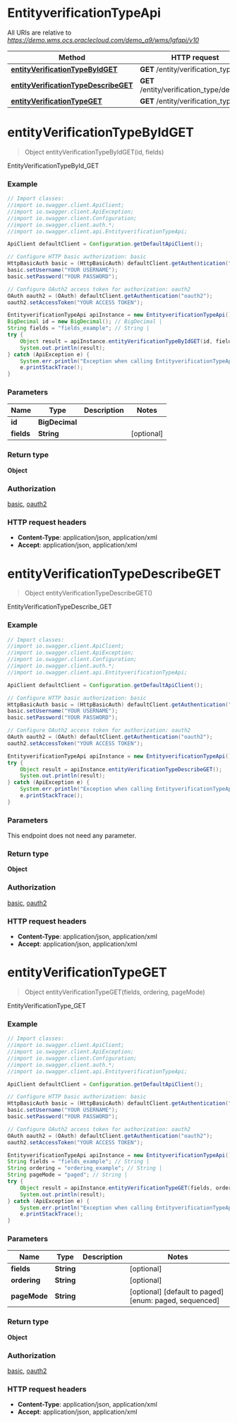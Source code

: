 # EntityverificationTypeApi

All URIs are relative to *https://demo.wms.ocs.oraclecloud.com/demo_a9/wms/lgfapi/v10*

Method | HTTP request | Description
------------- | ------------- | -------------
[**entityVerificationTypeByIdGET**](EntityverificationTypeApi.md#entityVerificationTypeByIdGET) | **GET** /entity/verification_type/{id} | EntityVerificationTypeById_GET
[**entityVerificationTypeDescribeGET**](EntityverificationTypeApi.md#entityVerificationTypeDescribeGET) | **GET** /entity/verification_type/describe | EntityVerificationTypeDescribe_GET
[**entityVerificationTypeGET**](EntityverificationTypeApi.md#entityVerificationTypeGET) | **GET** /entity/verification_type | EntityVerificationType_GET


<a name="entityVerificationTypeByIdGET"></a>
# **entityVerificationTypeByIdGET**
> Object entityVerificationTypeByIdGET(id, fields)

EntityVerificationTypeById_GET



### Example
```java
// Import classes:
//import io.swagger.client.ApiClient;
//import io.swagger.client.ApiException;
//import io.swagger.client.Configuration;
//import io.swagger.client.auth.*;
//import io.swagger.client.api.EntityverificationTypeApi;

ApiClient defaultClient = Configuration.getDefaultApiClient();

// Configure HTTP basic authorization: basic
HttpBasicAuth basic = (HttpBasicAuth) defaultClient.getAuthentication("basic");
basic.setUsername("YOUR USERNAME");
basic.setPassword("YOUR PASSWORD");

// Configure OAuth2 access token for authorization: oauth2
OAuth oauth2 = (OAuth) defaultClient.getAuthentication("oauth2");
oauth2.setAccessToken("YOUR ACCESS TOKEN");

EntityverificationTypeApi apiInstance = new EntityverificationTypeApi();
BigDecimal id = new BigDecimal(); // BigDecimal | 
String fields = "fields_example"; // String | 
try {
    Object result = apiInstance.entityVerificationTypeByIdGET(id, fields);
    System.out.println(result);
} catch (ApiException e) {
    System.err.println("Exception when calling EntityverificationTypeApi#entityVerificationTypeByIdGET");
    e.printStackTrace();
}
```

### Parameters

Name | Type | Description  | Notes
------------- | ------------- | ------------- | -------------
 **id** | **BigDecimal**|  |
 **fields** | **String**|  | [optional]

### Return type

**Object**

### Authorization

[basic](../README.md#basic), [oauth2](../README.md#oauth2)

### HTTP request headers

 - **Content-Type**: application/json, application/xml
 - **Accept**: application/json, application/xml

<a name="entityVerificationTypeDescribeGET"></a>
# **entityVerificationTypeDescribeGET**
> Object entityVerificationTypeDescribeGET()

EntityVerificationTypeDescribe_GET



### Example
```java
// Import classes:
//import io.swagger.client.ApiClient;
//import io.swagger.client.ApiException;
//import io.swagger.client.Configuration;
//import io.swagger.client.auth.*;
//import io.swagger.client.api.EntityverificationTypeApi;

ApiClient defaultClient = Configuration.getDefaultApiClient();

// Configure HTTP basic authorization: basic
HttpBasicAuth basic = (HttpBasicAuth) defaultClient.getAuthentication("basic");
basic.setUsername("YOUR USERNAME");
basic.setPassword("YOUR PASSWORD");

// Configure OAuth2 access token for authorization: oauth2
OAuth oauth2 = (OAuth) defaultClient.getAuthentication("oauth2");
oauth2.setAccessToken("YOUR ACCESS TOKEN");

EntityverificationTypeApi apiInstance = new EntityverificationTypeApi();
try {
    Object result = apiInstance.entityVerificationTypeDescribeGET();
    System.out.println(result);
} catch (ApiException e) {
    System.err.println("Exception when calling EntityverificationTypeApi#entityVerificationTypeDescribeGET");
    e.printStackTrace();
}
```

### Parameters
This endpoint does not need any parameter.

### Return type

**Object**

### Authorization

[basic](../README.md#basic), [oauth2](../README.md#oauth2)

### HTTP request headers

 - **Content-Type**: application/json, application/xml
 - **Accept**: application/json, application/xml

<a name="entityVerificationTypeGET"></a>
# **entityVerificationTypeGET**
> Object entityVerificationTypeGET(fields, ordering, pageMode)

EntityVerificationType_GET



### Example
```java
// Import classes:
//import io.swagger.client.ApiClient;
//import io.swagger.client.ApiException;
//import io.swagger.client.Configuration;
//import io.swagger.client.auth.*;
//import io.swagger.client.api.EntityverificationTypeApi;

ApiClient defaultClient = Configuration.getDefaultApiClient();

// Configure HTTP basic authorization: basic
HttpBasicAuth basic = (HttpBasicAuth) defaultClient.getAuthentication("basic");
basic.setUsername("YOUR USERNAME");
basic.setPassword("YOUR PASSWORD");

// Configure OAuth2 access token for authorization: oauth2
OAuth oauth2 = (OAuth) defaultClient.getAuthentication("oauth2");
oauth2.setAccessToken("YOUR ACCESS TOKEN");

EntityverificationTypeApi apiInstance = new EntityverificationTypeApi();
String fields = "fields_example"; // String | 
String ordering = "ordering_example"; // String | 
String pageMode = "paged"; // String | 
try {
    Object result = apiInstance.entityVerificationTypeGET(fields, ordering, pageMode);
    System.out.println(result);
} catch (ApiException e) {
    System.err.println("Exception when calling EntityverificationTypeApi#entityVerificationTypeGET");
    e.printStackTrace();
}
```

### Parameters

Name | Type | Description  | Notes
------------- | ------------- | ------------- | -------------
 **fields** | **String**|  | [optional]
 **ordering** | **String**|  | [optional]
 **pageMode** | **String**|  | [optional] [default to paged] [enum: paged, sequenced]

### Return type

**Object**

### Authorization

[basic](../README.md#basic), [oauth2](../README.md#oauth2)

### HTTP request headers

 - **Content-Type**: application/json, application/xml
 - **Accept**: application/json, application/xml


